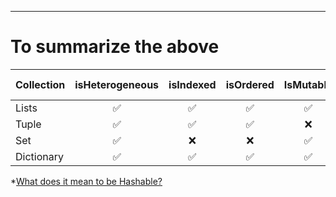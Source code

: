 ---
# To summarize the above
| Collection  | isHeterogeneous | isIndexed | isOrdered | IsMutable | *isHashable | Allows Duplicates | Sliceable |
| :---------- | :-------------: | :-------: | :-------: | :-------: | :--------: | :---------------: | :-------: |
| Lists       | ✅              | ✅        | ✅        | ✅        | ❌         | ✅                | ✅        |
| Tuple       | ✅              | ✅        | ✅        | ❌        | ✅         | ✅                | ✅        |
| Set         | ✅              | ❌        | ❌        | ✅        | ❌         | ❌                | ❌        |
| Dictionary  | ✅              | ✅        | ✅        | ✅        | Keys: ✅   | ❌                | ❌        |

*[What does it mean to be Hashable?](https://github.com/VarunMatta5625/Programming-for-problem-solving-II/blob/b45a913e4fd99c756f14ccc9a587346ec805276a/Notes/%20Functions/Library_Functions/hash.md)















